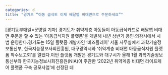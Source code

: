 ```yaml
---
categories: d
title: "경기도 “아동 급식도 이제 배달앱 비대면으로 주문하세요”"
---
```

[경기동부매일=문영일 기자] 경기도가 취약계층 아동들이 아동급식카드로 배달앱 비대면 주문을 할 수 있는 ‘아동급식지원 플랫폼’을 개발해 내년 상반기 용인·의왕시에서 시범 운영한다.경기도는 15일 플랫폼 개발사인 ‘비즈플레이’ 서울 사무실에서 과학기술정보통신부, 한국지능정보사회진흥원, 대구광역시와 ‘취약계층 비대면 아동급식지원 플랫폼 착수보고회’를 열었다.이번 플랫폼 개발은 경기도와 대구시가 올해 1월 과학기술정보통신부와 한국지능정보사회진흥원(NIA)이 주관한 ‘2022년 취약계층 비대면 라이프케어 플랫폼 구축 공모사업’에 선정된 데